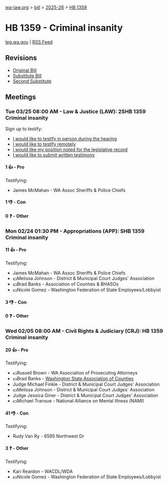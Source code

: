 [wa-law.org](/) > [bill](/bill/) > [2025-26](/bill/2025-26/) > [HB 1359](/bill/2025-26/hb/1359/)

# HB 1359 - Criminal insanity
[leg.wa.gov](https://app.leg.wa.gov/billsummary?BillNumber=1359&Year=2025&Initiative=false) | [RSS Feed](./rss.xml)

## Revisions
* [Original Bill](1/)
* [Substitute Bill](S/)
* [Second Substitute](S2/)

## Meetings
### Tue 03/25 08:00 AM - Law & Justice (LAW): 2SHB 1359 Criminal insanity
Sign up to testify:
* [I would like to testify in person during the hearing](https://app.leg.wa.gov/csi/Testifier/Add?chamber=House&mId=33110&aId=165995&caId=26662&tId=1)
* [I would like to testify remotely](https://app.leg.wa.gov/csi/Testifier/Add?chamber=House&mId=33110&aId=165995&caId=26662&tId=2)
* [I would like my position noted for the legislative record](https://app.leg.wa.gov/csi/Testifier/Add?chamber=House&mId=33110&aId=165995&caId=26662&tId=3)
* [I would like to submit written testimony](https://app.leg.wa.gov/csi/Testifier/Add?chamber=House&mId=33110&aId=165995&caId=26662&tId=4)

#### 1 👍 - Pro
Testifying:
* James McMahan - WA Assoc Sheriffs & Police Chiefs

#### 1 👎 - Con

#### 0 ❓ - Other

### Mon 02/24 01:30 PM - Appropriations (APP): SHB 1359 Criminal insanity
#### 11 👍 - Pro
Testifying:
* James McMahan - WA Assoc Sheriffs & Police Chiefs
* 💵Melissa Johnson - District & Municipal Court Judges' Association
* 💵Brad Banks - Association of Counties & BHASOs
* 💵Nicole Gomez - Washington Federation of State Employees/Lobbyist

#### 3 👎 - Con

#### 0 ❓ - Other

### Wed 02/05 08:00 AM - Civil Rights & Judiciary (CRJ): HB 1359 Criminal insanity
#### 20 👍 - Pro
Testifying:
* 💵Russell Brown - WA Association of Prosecuting Attorneys
* 💵Brad Banks - [Washington State Association of Counties](/org/washington_state_association_of_counties/)
* Judge Michael Finkle - District & Municipal Court Judges' Association
* 💵Melissa Johnson - District & Municipal Court Judges' Association
* Judge Jessica Giner - District & Municipal Court Judges' Association
* 💵Michael Transue - National Alliance on Mental Illness (NAMI)

#### 41 👎 - Con
Testifying:
* Rudy Van Ry - 6595 Northwest Dr

#### 3 ❓ - Other
Testifying:
* Kari Reardon - WACDL/WDA
* 💵Nicole Gomez - Washington Federation of State Employees/Lobbyist

